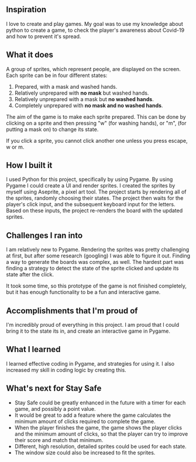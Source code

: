 ## Inspiration

I love to create and play games. My goal was to use my knowledge about python to create a game, to check the player's awareness about Covid-19 and how to prevent it's spread.

## What it does

A group of sprites, which represent people, are displayed on the screen. Each sprite can be in four different states:
 1. Prepared, with a mask and washed hands.
 2. Relatively unprepared with **no mask** but washed hands.
 3. Relatively unprepared with a mask but **no washed hands**.
 4. Completely unprepared with **no mask and no washed hands**.

The aim of the game is to make each sprite prepared. This can be done by clicking on a sprite and then pressing "w" (for washing hands), or "m", (for putting a mask on) to change its state. 

If you click a sprite, you cannot click another one unless you press escape, w or m.

## How I built it

I used Python for this project, specifically by using Pygame. By using Pygame I could create a UI and render sprites. I  created the sprites by myself using Aseprite, a pixel art tool. The project starts by rendering all of the sprites, randomly choosing their states. The project then waits for the player's click input, and the subsequent keyboard input for the letters. Based on these inputs, the project re-renders the board with the updated sprites.

## Challenges I ran into

I am relatively new to Pygame. Rendering the sprites was pretty challenging at first, but after some research (googling) I was able to figure it out. Finding a way to generate the boards was complex, as well. The hardest part was finding a strategy to detect the state of the sprite clicked and update its state after the click. 

It took some time, so this prototype of the game is not finished completely, but it has enough functionality to be a fun and interactive game.

## Accomplishments that I'm proud of

I'm incredibly proud of everything in this project. I am proud that I could bring it to the state its in, and create an interactive game in Pygame.

## What I learned

I learned effective coding in Pygame, and strategies for using it. I also increased my skill in coding logic by creating this.

## What's next for Stay Safe

 - Stay Safe could be greatly enhanced in the future with a timer for each game, and possibly a point value. 
 - It would be great to add a feature where the game calculates the minimum amount of clicks required to complete the game.
 - When the player finishes the game, the game shows the player clicks and the minimum amount of clicks, so that the player can try to improve their score and match that minimum. 
 - Different, high resolution, detailed sprites could be used for each state. 
 - The window size could also be increased to fit the sprites.